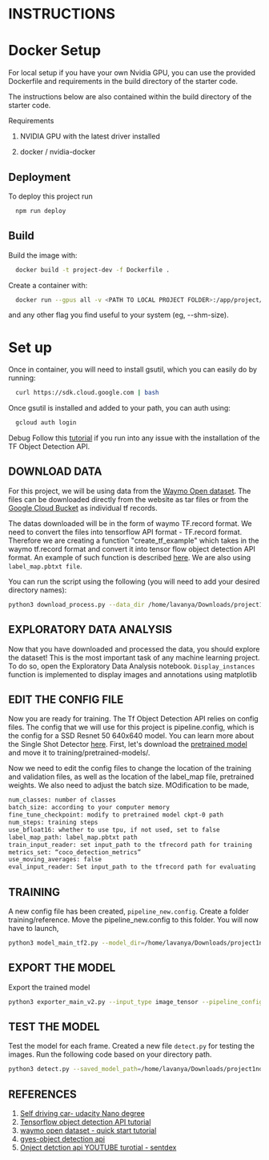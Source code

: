 
# INSTRUCTIONS

# Docker Setup

For local setup if you have your own Nvidia GPU, you can use the provided Dockerfile and requirements in the build directory of the starter code.

The instructions below are also contained within the build directory of the starter code.

Requirements

1. NVIDIA GPU with the latest driver installed

2. docker / nvidia-docker





## Deployment

To deploy this project run

```bash
  npm run deploy
```


## Build
Build the image with:


```bash
  docker build -t project-dev -f Dockerfile .

```

Create a container with:
```bash
  docker run --gpus all -v <PATH TO LOCAL PROJECT FOLDER>:/app/project/ --network=host -ti project-dev bash

```
and any other flag you find useful to your system (eg, --shm-size).

# Set up
Once in container, you will need to install gsutil, which you can easily do by running:
```bash
  curl https://sdk.cloud.google.com | bash

```
Once gsutil is installed and added to your path, you can auth using:
```bash
  gcloud auth login

```
Debug
Follow this [tutorial](https://tensorflow-object-detection-api-tutorial.readthedocs.io/en/latest/install.html#tensorflow-object-detection-api-installation)
 if you run into any issue with the installation of the TF Object Detection API.

 ## DOWNLOAD DATA
For this project, we will be using data from the [Waymo Open dataset](https://waymo.com/open/). The files can be downloaded directly from the website as tar files or from the [Google Cloud Bucket](https://console.cloud.google.com/storage/browser/waymo_open_dataset_v_1_2_0_individual_files) as individual tf records.

The datas downloaded will be in the form of waymo TF.record format. We need to convert the files into tensorflow API format - TF.record format. Therefore we are creating a function "create_tf_example" which takes in the waymo tf.record format and convert it into tensor flow object detection API format.
An example of such function is described [here](https://tensorflow-object-detection-api-tutorial.readthedocs.io/en/latest/training.html#create-tensorflow-records).
We are also using `label_map.pbtxt file`.

You can run the script using the following (you will need to add your desired directory names):
```bash
python3 download_process.py --data_dir /home/lavanya/Downloads/project1nd/processed --temp_dir /home/lavanya/Downloads/project1nd/training_data

```
## EXPLORATORY DATA ANALYSIS

Now that you have downloaded and processed the data, you should explore the dataset! This is the most important task of any machine learning project. To do so, open the Exploratory Data Analysis notebook.  `Display_instances` function is implemented to display images and annotations using matplotlib

## EDIT THE CONFIG FILE
Now you are ready for training. The Tf Object Detection API relies on config files. The config that we will use for this project is pipeline.config, which is the config for a SSD Resnet 50 640x640 model. You can learn more about the Single Shot Detector [here](https://arxiv.org/pdf/1512.02325.pdf).
First, let's download the [pretrained model](https://github.com/tensorflow/models/blob/master/research/object_detection/g3doc/tf2_detection_zoo.md) and move it to training/pretrained-models/.

Now we need to edit the config files to change the location of the training and validation files, as well as the location of the label_map file, pretrained weights. We also need to adjust the batch size. MOdification to be made,

```bash
num_classes: number of classes
batch_size: according to your computer memory
fine_tune_checkpoint: modify to pretrained model ckpt-0 path
num_steps: training steps
use_bfloat16: whether to use tpu, if not used, set to false
label_map_path: label_map.pbtxt path
train_input_reader: set input_path to the tfrecord path for training
metrics_set: “coco_detection_metrics”
use_moving_averages: false
eval_input_reader: Set input_path to the tfrecord path for evaluating
```
## TRAINING 
A new config file has been created, `pipeline_new.config`.
Create a folder training/reference. Move the pipeline_new.config to this folder. You will now have to launch,
```bash
python3 model_main_tf2.py --model_dir=/home/lavanya/Downloads/project1nd/training/reference/ --pipeline_config_path=/home/lavanya/Downloads/project1nd/training/reference/pipeline_new.config
```
## EXPORT THE MODEL
Export the trained model
```bash
python3 exporter_main_v2.py --input_type image_tensor --pipeline_config_path /home/lavanya/Downloads/project1nd/training/reference/pipeline_new.config --trained_checkpoint_dir /home/lavanya/Downloads/project1nd/training/reference/ ckpt-26 --output_directory /home/lavanya/Downloads/project1nd/training/reference/experiment/exported_model_26/
```
## TEST THE MODEL
Test the model for each frame.
Created a new file `detect.py` for testing the images. Run the following code based on your directory path.
```bash
python3 detect.py --saved_model_path=/home/lavanya/Downloads/project1nd/training/reference/experiment/exported_model/saved_model --test_path=/home/lavanya/Downloads/project1nd/test_image --output_path=/home/lavanya/Downloads/project1nd/output/ --min_score_thresh=.1
```
## REFERENCES
1. [Self driving car- udacity Nano degree](https://classroom.udacity.com/nanodegrees/nd0013/parts/6f5460e5-fab9-4c78-b31a-ea5e7f1d285c/modules/52716294-bc19-4cd7-b332-64e5250cd613/lessons/39c92933-f5ba-4b80-963e-b78f50ef45a6/concepts/c4a046bc-3653-4e01-84f9-b2c4a67d610c)
2. [Tensorflow object detection API tutorial](https://tensorflow-object-detection-api-tutorial.readthedocs.io/en/latest/index.html)
3. [waymo open dataset - quick start tutorial](https://colab.research.google.com/github/waymo-research/waymo-open-dataset/blob/r1.0/tutorial/tutorial.ipynb)
4. [gyes-object detection api](https://gyes00205.medium.com/waymo-open-dataset-tensorflow-2-object-detection-api-49e38671f69f)
5. [Onject detction api YOUTUBE turotial - sentdex](https://www.youtube.com/watch?v=COlbP62-B-U&list=PLQVvvaa0QuDcNK5GeCQnxYnSSaar2tpku)


